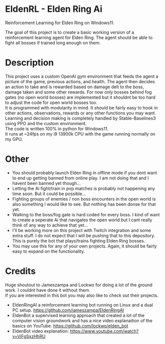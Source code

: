 # EldenRL - Elden Ring Ai
Reinforcement Learning for Elden Ring on Windows11.  
  
The goal of this project is to create a basic working version of a reinforcement learning agent for Elden Ring. The agent should be able to fight all bosses if trained long enough on them.

# Description
This project uses a custom OpenAI gym environment that feeds the agent a picture of the game, previous actions, and health. The agent then decides an action to take and is rewarded based on damage delt to the boss, damage taken and some other rewards. For now only bosses behind fog gates (no open world bosses) are implemented but it shouldnt be too hard to adjust the code for open world bosses too.  
It is programmed with modularity in mind. It should be fairly easy to hook in other actions, observations, rewards or any other functions you may want.  
Learning and decision making is completely handled by Stable-Baselines3 using PPO and the custom environment.  
The code is written 100% in python for Windows11.  
It runs at ~24fps on my i9 13900k CPU with the game running normally on my GPU.  

# Other
- You should probably launch Elden Ring in offline mode if you dont want to end up getting banned from online play. I am not doing that and I havent been banned yet though...  
- Letting the Ai fight/train in pvp matches is probably not happening any time soon. But it could be possible...  
- Fighting groups of enemies / non boss encounters in the open world is also something I would like to see. But nothing has been donse for that yet. 
- Walking to the boss/fog gate is hard coded for every boss. I kind of want to create a seperate Ai that navigates the open world but I cant really think of any way to achieve that yet...
- I'll be working more on this project with Twitch integration and some extra stuff. I do not expect that I will be pushing that to this depository. This is purely the bot that plays/trains fighting Elden Ring bosses.  
- You may use this for any of your own projects. Again, it should be fairly easy to expand on the functionality.

# Credits
Huge shoutout to Jameszampa and Lockwo for doing a lot of the ground work. I couldnt have done it without them.  
If you are interested in this bot you may also like to check out their projects.  
- EldenRingAI a reinforcement learning bot running on Linux and a dual PC setup. https://github.com/jameszampa/EldenRingAI  
- EldenBot a supervised learning approach that created a lot of the computer vision groundwork and has a nice video explanaition of the basics on YouTube. https://github.com/lockwo/elden_bot  
- EldenBot video explanation: https://www.youtube.com/watch?v=ViFgSxzHhRU
